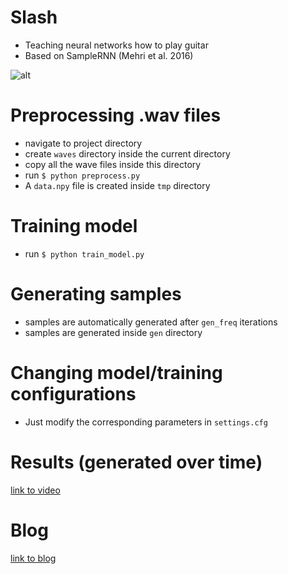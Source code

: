 # Slash
- Teaching neural networks how to play guitar
- Based on SampleRNN (Mehri et al. 2016)

![alt](https://shady-cs15.github.io/blogs/images/slash/samp-rnn.gif)

# Preprocessing .wav files
* navigate to project directory
* create `waves` directory inside the current directory
* copy all the wave files inside this directory
* run `$ python preprocess.py`
* A `data.npy` file is created inside `tmp` directory

# Training model
* run `$ python train_model.py`

# Generating samples
* samples are automatically generated after `gen_freq` iterations
* samples are generated inside `gen` directory

# Changing model/training configurations
* Just modify the corresponding parameters in `settings.cfg`

# Results (generated over time)
[link to video](https://www.youtube.com/watch?v=wYrbC7KOuNw)

# Blog
[link to blog](https://shady-cs15.github.io/blogs/slash.html)


